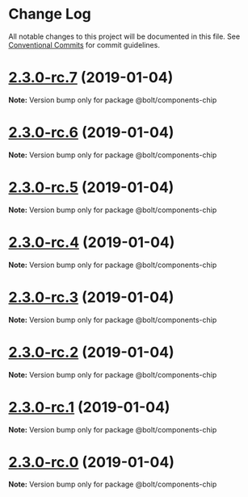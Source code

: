# Change Log

All notable changes to this project will be documented in this file.
See [Conventional Commits](https://conventionalcommits.org) for commit guidelines.

# [2.3.0-rc.7](https://github.com/bolt-design-system/bolt/tree/master/packages/components/bolt-chip/compare/v2.3.0-rc.6...v2.3.0-rc.7) (2019-01-04)

**Note:** Version bump only for package @bolt/components-chip





# [2.3.0-rc.6](https://github.com/bolt-design-system/bolt/tree/master/packages/components/bolt-chip/compare/v2.3.0-rc.5...v2.3.0-rc.6) (2019-01-04)

**Note:** Version bump only for package @bolt/components-chip





# [2.3.0-rc.5](https://github.com/bolt-design-system/bolt/tree/master/packages/components/bolt-chip/compare/v2.3.0-rc.4...v2.3.0-rc.5) (2019-01-04)

**Note:** Version bump only for package @bolt/components-chip





# [2.3.0-rc.4](https://github.com/bolt-design-system/bolt/tree/master/packages/components/bolt-chip/compare/v2.3.0-rc.3...v2.3.0-rc.4) (2019-01-04)

**Note:** Version bump only for package @bolt/components-chip





# [2.3.0-rc.3](https://github.com/bolt-design-system/bolt/tree/master/packages/components/bolt-chip/compare/v2.3.0-rc.2...v2.3.0-rc.3) (2019-01-04)

**Note:** Version bump only for package @bolt/components-chip





# [2.3.0-rc.2](https://github.com/bolt-design-system/bolt/tree/master/packages/components/bolt-chip/compare/v2.3.0-rc.1...v2.3.0-rc.2) (2019-01-04)

**Note:** Version bump only for package @bolt/components-chip





# [2.3.0-rc.1](https://github.com/bolt-design-system/bolt/tree/master/packages/components/bolt-chip/compare/vv2.3.0-rc.0...v2.3.0-rc.1) (2019-01-04)

**Note:** Version bump only for package @bolt/components-chip





# [2.3.0-rc.0](https://github.com/bolt-design-system/bolt/tree/master/packages/components/bolt-chip/compare/v2.2.1...v2.3.0-rc.0) (2019-01-04)

**Note:** Version bump only for package @bolt/components-chip
